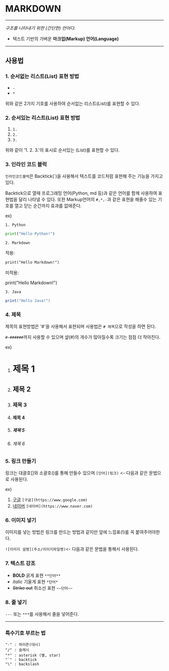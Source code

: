 # MARKDOWN
---
*구조를 나타내기 위한 (간단한) 언어다.*
- 텍스트 기반의 가벼운 **마크업(Markup) 언어(Language)**
---
## 사용법
### 1. 순서없는 리스트(List) 표현 방법
- `-`
- `*`

위와 같은 2가지 기호를 사용하여 순서없는 리스트(List)를 표현할 수 있다.


### 2. 순서있는 리스트(List) 표현 방법
1. `1.`
2. `2.`
3. `3.`

위와 같이 '1. 2. 3.'의 표시로 순서있는 (List)를 표현할 수 있다.


### 3. 인라인 코드 블럭
```인라인코드블럭```은 Backtick(`)을 사용해서 텍스트를 코드처럼 표현해 주는 기능을 가지고 있다.

Backtick으로 열때 프로그래밍 언어(Python, md 등)과 같은 언어를 함께 사용하여 표현법을 달리 나타낼 수 있다. 또한 Markup언어의 `#,*,-`과 같은 표현을 해줄수 있는 기호를 열고 닫는 순간까지 효과를 없애준다.

ex) 

    1. Python 
```python
print("Hello Python!")
```
    2. Markdown
적용:
```md
print("Hello Markdown!")
```
미적용:

print("Hello Markdown!")

    3. Java
```java
print("Hello Java!")
```
### 4. 제목
제목의 표현방법은 '#'을 사용해서 표현되며 사용법은 `# 제목`으로 작성을 하면 된다. 

`#~######`까지 사용할 수 있으며 샾(#)의 개수가 많아질수록 크기는 점점 더 작아진다.

ex)
1. # 제목 1
2. ## 제목 2
3. ### 제목 3
4. #### 제목 4
5. ##### 제목 5
6. ###### 제목 6


### 5. 링크 만들기
링크는 대괄호[]와 소괄호()를 통해 만들수 있으며 `[단어](링크)` <- 다음과 같은 문법으로 사용된다.

ex)
1. [구글](https://www.google.com) `[구글](https://www.google.com)`
2. [네이버](https://www.naver.com) `[네이버](https://www.naver.com)`

### 6. 이미지 넣기
이미지를 넣는 방법은 링크를 만드는 방법과 같지만 앞에 느낌표(!)를 꼭 붙여주어야한다.

`![이미지 설명](주소/이미지파일명)`<- 다음과 같은 문법을 통해서 사용된다.

### 7. 텍스트 강조
- **BOLD** 굵게 표현 `**단어**`
- *italic* 기울게 표현 `*단어*`
- ~~Strike out~~ 취소선 표현 `~~단어~~`

### 8. 줄 넣기
`---` 또는 `***`를 사용해서 줄을 넣어준다.

---

### 특수기호 부르는 법
```
"-" : 하이픈(대시)
"/" : 슬래시
"*" : asterisk (별, star)
"`" : backtick
"\" : backslash
```
